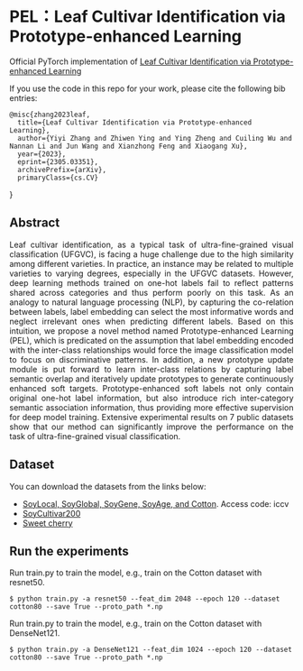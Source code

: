 # PEL：Leaf Cultivar Identification via Prototype-enhanced Learning

Official PyTorch implementation of [Leaf Cultivar Identification via Prototype-enhanced Learning](https://arxiv.org/abs/2305.03351)

If you use the code in this repo for your work, please cite the following bib entries:

    @misc{zhang2023leaf,
      title={Leaf Cultivar Identification via Prototype-enhanced Learning}, 
      author={Yiyi Zhang and Zhiwen Ying and Ying Zheng and Cuiling Wu and Nannan Li and Jun Wang and Xianzhong Feng and Xiaogang Xu},
      year={2023},
      eprint={2305.03351},
      archivePrefix={arXiv},
      primaryClass={cs.CV}
}

## Abstract
<div style="text-align:justify"> Leaf cultivar identification, as a typical task of ultra-fine-grained visual classification (UFGVC), is facing a huge challenge due to the high similarity among different varieties. In practice, an instance may be related to multiple varieties to varying degrees, especially in the UFGVC datasets. However, deep learning methods trained on one-hot labels fail to reflect patterns shared across categories and thus perform poorly on this task. As an analogy to natural language processing (NLP), by capturing the co-relation between labels, label embedding can select the most informative words and neglect irrelevant ones when predicting different labels. Based on this intuition, we propose a novel method named Prototype-enhanced Learning (PEL), which is predicated on the assumption that label embedding encoded with the inter-class relationships would force the image classification model to focus on discriminative patterns. In addition, a new prototype update module is put forward to learn inter-class relations by capturing label semantic overlap and iteratively update prototypes to generate continuously enhanced soft targets. Prototype-enhanced soft labels not only contain original one-hot label information, but also introduce rich inter-category semantic association information, thus providing more effective supervision for deep model training. Extensive experimental results on 7 public datasets show that our method can significantly improve the performance on the task of ultra-fine-grained visual classification. </div>

## Dataset
You can download the datasets from the links below:

+ [SoyLocal, SoyGlobal, SoyGene, SoyAge, and Cotton](https://pan.baidu.com/s/1bPJYmFGWJg2eTr5Ipfw6uA). Access code: iccv
+ [SoyCultivar200](https://drive.google.com/file/d/1XsWZPYYrDsCwAy5r4t3I1F_lOOrGGhgf/view)
+ [Sweet cherry](https://github.com/WeizhenLiuBioinform/mfcis)


## Run the experiments
Run train.py to train the model, e.g., train on the Cotton dataset with resnet50.

    $ python train.py -a resnet50 --feat_dim 2048 --epoch 120 --dataset cotton80 --save True --proto_path *.np
  
Run train.py to train the model, e.g., train on the Cotton dataset with DenseNet121.

    $ python train.py -a DenseNet121 --feat_dim 1024 --epoch 120 --dataset cotton80 --save True --proto_path *.np
